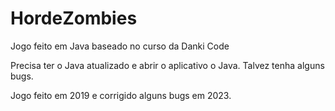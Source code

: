 # HordeZombies
Jogo feito em Java baseado no curso da Danki Code

Precisa ter o Java atualizado e abrir o aplicativo o Java.
Talvez tenha alguns bugs.

Jogo feito em 2019 e corrigido alguns bugs em 2023.
